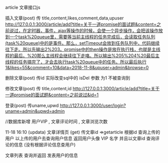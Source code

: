 article  文章接口js


插入文章(post)  传 title,content,likes,comment,data,upuser
http://127.0.0.1:3000/article/add?title=关于一道promise的面试题&content=之前说过，在定时器，事件，ajax等操作的时候，会使一个异步操作，会把该操作放到一个task%20queue里，需要等当前主线程的任务完成后，会读取任务队列(task%20queue)中的是事件。那么，setTimeout会放到任务队列中，代码继续往下走。所以先输出2%203。promise中的then操作是放在执行栈，也就是主线程的最后。%20那么主线程会继续往下走咯。所以输出%205%204%20最后主线程的任务搞完了，才会去执行task%20queue中的任务。所以最后执行1&likes=55&comment=10&data=2018-11-8&upuser=admin&browse=0

删除文章(post) 传id
实际改变sql中的 isDel 参数 为1  不被查询到

修改文章(post) 传 title,content,id
http://127.0.0.1:3000/article/add?title=关于一道promise的面试题&content=之前说过&id=1

登录(post) 传uname,upwd
http://127.0.0.1:3000/user/login?uname=admin&upwd=admin


//数据库新增 用户VIP , 文章评论时间 , 文章浏览次数

11-18 16:10 (updata)
文章详情页 (get) 传文章id  =>getarticle
根据id 查询上传的用户 
以上传的用户去查询用户信息 返回用户头像 VIP 名字
并且以文章id 查询评论的信息 (没有根据评论信息查用户)

文章列表 查询并返回 发表用户的信息